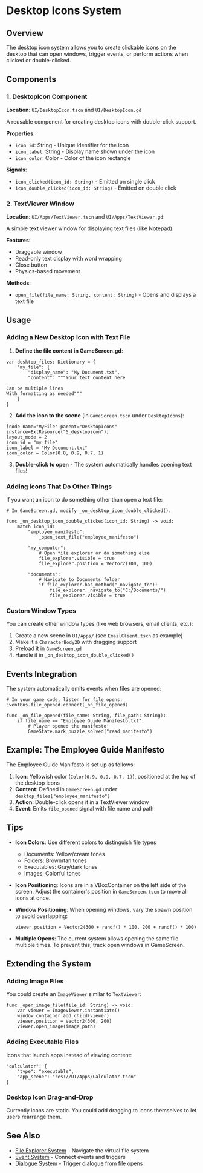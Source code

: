 # Desktop Icons System

## Overview

The desktop icon system allows you to create clickable icons on the desktop that can open windows, trigger events, or perform actions when clicked or double-clicked.

## Components

### 1. DesktopIcon Component
**Location**: `UI/DesktopIcon.tscn` and `UI/DesktopIcon.gd`

A reusable component for creating desktop icons with double-click support.

**Properties**:
- `icon_id`: String - Unique identifier for the icon
- `icon_label`: String - Display name shown under the icon
- `icon_color`: Color - Color of the icon rectangle

**Signals**:
- `icon_clicked(icon_id: String)` - Emitted on single click
- `icon_double_clicked(icon_id: String)` - Emitted on double click

### 2. TextViewer Window
**Location**: `UI/Apps/TextViewer.tscn` and `UI/Apps/TextViewer.gd`

A simple text viewer window for displaying text files (like Notepad).

**Features**:
- Draggable window
- Read-only text display with word wrapping
- Close button
- Physics-based movement

**Methods**:
- `open_file(file_name: String, content: String)` - Opens and displays a text file

## Usage

### Adding a New Desktop Icon with Text File

1. **Define the file content in GameScreen.gd**:

```gdscript
var desktop_files: Dictionary = {
    "my_file": {
        "display_name": "My Document.txt",
        "content": """Your text content here
        
Can be multiple lines
With formatting as needed"""
    }
}
```

2. **Add the icon to the scene** (in `GameScreen.tscn` under `DesktopIcons`):

```gdscript
[node name="MyFile" parent="DesktopIcons" instance=ExtResource("5_desktopicon")]
layout_mode = 2
icon_id = "my_file"
icon_label = "My Document.txt"
icon_color = Color(0.8, 0.9, 0.7, 1)
```

3. **Double-click to open** - The system automatically handles opening text files!

### Adding Icons That Do Other Things

If you want an icon to do something other than open a text file:

```gdscript
# In GameScreen.gd, modify _on_desktop_icon_double_clicked():

func _on_desktop_icon_double_clicked(icon_id: String) -> void:
    match icon_id:
        "employee_manifesto":
            _open_text_file("employee_manifesto")
        
        "my_computer":
            # Open file explorer or do something else
            file_explorer.visible = true
            file_explorer.position = Vector2(100, 100)
        
        "documents":
            # Navigate to Documents folder
            if file_explorer.has_method("_navigate_to"):
                file_explorer._navigate_to("C:/Documents/")
                file_explorer.visible = true
```

### Custom Window Types

You can create other window types (like web browsers, email clients, etc.):

1. Create a new scene in `UI/Apps/` (see `EmailClient.tscn` as example)
2. Make it a `CharacterBody2D` with dragging support
3. Preload it in `GameScreen.gd`
4. Handle it in `_on_desktop_icon_double_clicked()`

## Events Integration

The system automatically emits events when files are opened:

```gdscript
# In your game code, listen for file opens:
EventBus.file_opened.connect(_on_file_opened)

func _on_file_opened(file_name: String, file_path: String):
    if file_name == "Employee Guide Manifesto.txt":
        # Player opened the manifesto!
        GameState.mark_puzzle_solved("read_manifesto")
```

## Example: The Employee Guide Manifesto

The Employee Guide Manifesto is set up as follows:

1. **Icon**: Yellowish color (`Color(0.9, 0.9, 0.7, 1)`), positioned at the top of the desktop icons
2. **Content**: Defined in `GameScreen.gd` under `desktop_files["employee_manifesto"]`
3. **Action**: Double-click opens it in a TextViewer window
4. **Event**: Emits `file_opened` signal with file name and path

## Tips

- **Icon Colors**: Use different colors to distinguish file types
  - Documents: Yellow/cream tones
  - Folders: Brown/tan tones
  - Executables: Gray/dark tones
  - Images: Colorful tones

- **Icon Positioning**: Icons are in a VBoxContainer on the left side of the screen. Adjust the container's position in `GameScreen.tscn` to move all icons at once.

- **Window Positioning**: When opening windows, vary the spawn position to avoid overlapping:
  ```gdscript
  viewer.position = Vector2(300 + randf() * 100, 200 + randf() * 100)
  ```

- **Multiple Opens**: The current system allows opening the same file multiple times. To prevent this, track open windows in GameScreen.

## Extending the System

### Adding Image Files

You could create an `ImageViewer` similar to `TextViewer`:

```gdscript
func _open_image_file(file_id: String) -> void:
    var viewer = ImageViewer.instantiate()
    window_container.add_child(viewer)
    viewer.position = Vector2(300, 200)
    viewer.open_image(image_path)
```

### Adding Executable Files

Icons that launch apps instead of viewing content:

```gdscript
"calculator": {
    "type": "executable",
    "app_scene": "res://UI/Apps/Calculator.tscn"
}
```

### Desktop Icon Drag-and-Drop

Currently icons are static. You could add dragging to icons themselves to let users rearrange them.

## See Also

- [File Explorer System](../Windows/FileExplorer.gd) - Navigate the virtual file system
- [Event System](EVENT_SYSTEM.md) - Connect events and triggers
- [Dialogue System](DIALOGUE_SYSTEM.md) - Trigger dialogue from file opens

